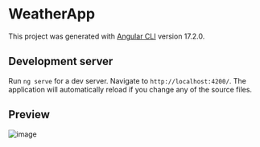 # WeatherApp

This project was generated with [Angular CLI](https://github.com/angular/angular-cli) version 17.2.0.

## Development server

Run `ng serve` for a dev server. Navigate to `http://localhost:4200/`. The application will automatically reload if you change any of the source files.

## Preview

![image](https://user-images.githubusercontent.com/46270379/119242650-e8fb4280-bb5f-11eb-99fc-3bf942599982.png)
